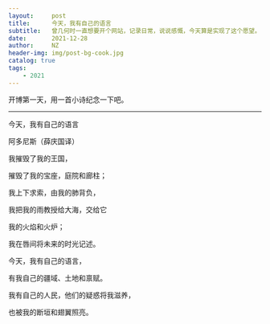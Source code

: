 ```yaml
---
layout:     post
title:      今天，我有自己的语言
subtitle:   曾几何时一直想要开个网站，记录日常，说说感慨，今天算是实现了这个愿望。
date:       2021-12-28
author:     NZ
header-img: img/post-bg-cook.jpg
catalog: true
tags:
    - 2021
---
```


开博第一天，用一首小诗纪念一下吧。

---

今天，我有自己的语言

阿多尼斯（薛庆国译）

我摧毁了我的王国，

摧毁了我的宝座，庭院和廊柱；

我上下求索，由我的肺背负，

我把我的雨教授给大海，交给它

我的火焰和火炉；

我在唇间将未来的时光记述。


今天，我有自己的语言，

有我自己的疆域、土地和禀赋。

我有自己的人民，他们的疑惑将我滋养，

也被我的断垣和翅翼照亮。
